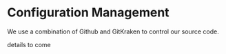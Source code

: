 # Configuration Management

We use a combination of Github and GitKraken to control our source code.

details to come
